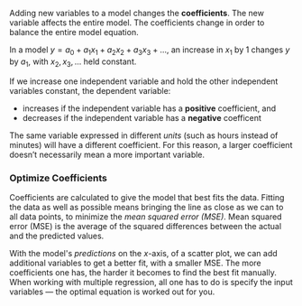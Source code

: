 Adding new variables to a model changes the **coefficients**. The new variable affects the entire model. The coefficients change in order to balance the entire model equation. 

In a model $y = a_0 + a_1x_1 + a_2x_2 + a_3x_3 + \dots,$ an increase in $x_1$ by 1 changes $y$ by $a_1$, with $x_2, x_3, \dots$ held constant.

If we increase one independent variable and hold the other independent variables constant, the dependent variable:
* increases if the independent variable has a **positive** coefficient, and
* decreases if the independent variable has a **negative** coefficent

The same variable expressed in different _units_ (such as hours instead of minutes) will have a different coefficient. For this reason, a larger coefficient doesn’t necessarily mean a more important variable. 

### Optimize Coefficients

Coefficients are calculated to give the model that best fits the data. Fitting the data as well as possible means bringing the line as close as we can to all data points, to minimize the _mean squared error (MSE)_. Mean squared error (MSE) is the average of the squared differences between the actual and the predicted values.

With the model's _predictions_ on the $x$-axis, of a scatter plot, we can add additional variables to get a better fit, with a smaller MSE. The more coefficients one has, the harder it becomes to find the best fit manually. When working with multiple regression, all one has to do is specify the input variables — the optimal equation is worked out for you.


